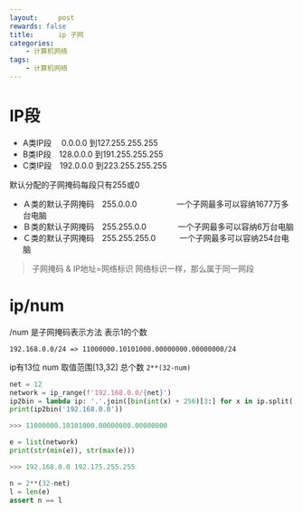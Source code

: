 ```yaml
---
layout:     post
rewards: false
title:      ip 子网
categories:
    - 计算机网络
tags:
    - 计算机网络
---
```


# IP段

- A类IP段　 0.0.0.0 到127.255.255.255 
- B类IP段　128.0.0.0 到191.255.255.255 
- C类IP段　192.0.0.0 到223.255.255.255 

默认分配的子网掩码每段只有255或0

- Ａ类的默认子网掩码　255.0.0.0　　　　　一个子网最多可以容纳1677万多台电脑 
- Ｂ类的默认子网掩码　255.255.0.0　　　　一个子网最多可以容纳6万台电脑 
- Ｃ类的默认子网掩码　255.255.255.0　　　一个子网最多可以容纳254台电脑

> 子网掩码 & IP地址=网络标识  网络标识一样，那么属于同一网段


# ip/num

/num 是子网掩码表示方法 表示1的个数

```
192.168.0.0/24 => 11000000.10101000.00000000.00000000/24
```

ip有13位 num 取值范围[13,32]  总个数 `2**(32-num)`


```python
net = 12
network = ip_range(f'192.168.0.0/{net}')
ip2bin = lambda ip: '.'.join([bin(int(x) + 256)[3:] for x in ip.split('.')])
print(ip2bin('192.168.0.0'))

>>> 11000000.10101000.00000000.00000000

e = list(network)
print(str(min(e)), str(max(e)))

>>> 192.168.0.0 192.175.255.255

n = 2**(32-net)
l = len(e)
assert n == l

```



 

